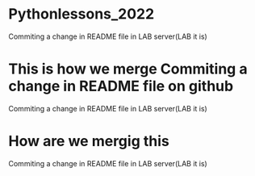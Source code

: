 # Pythonlessons_2022

Commiting a change in README file in LAB server(LAB it is)

This is how we merge
Commiting a change in README file on github
=======
Commiting a change in README file in LAB server(LAB it is)

How are we mergig this
=======
Commiting a change in README file in LAB server(LAB it is)
